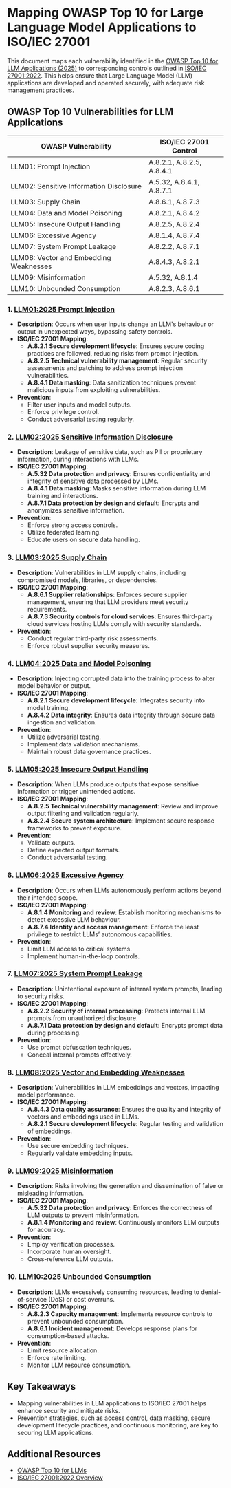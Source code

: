 # Mapping OWASP Top 10 for Large Language Model Applications to ISO/IEC 27001

This document maps each vulnerability identified in the [OWASP Top 10 for LLM Applications (2025)](https://genai.owasp.org) to corresponding controls outlined in [ISO/IEC 27001:2022](https://www.iso.org/isoiec-27001-information-security.html). This helps ensure that Large Language Model (LLM) applications are developed and operated securely, with adequate risk management practices.

## OWASP Top 10 Vulnerabilities for LLM Applications

| OWASP Vulnerability                   | ISO/IEC 27001 Control                                      |
|---------------------------------------|------------------------------------------------------------|
| LLM01: Prompt Injection               | A.8.2.1, A.8.2.5, A.8.4.1                                  |
| LLM02: Sensitive Information Disclosure | A.5.32, A.8.4.1, A.8.7.1                                  |
| LLM03: Supply Chain                   | A.8.6.1, A.8.7.3                                          |
| LLM04: Data and Model Poisoning       | A.8.2.1, A.8.4.2                                          |
| LLM05: Insecure Output Handling       | A.8.2.5, A.8.2.4                                          |
| LLM06: Excessive Agency               | A.8.1.4, A.8.7.4                                          |
| LLM07: System Prompt Leakage          | A.8.2.2, A.8.7.1                                          |
| LLM08: Vector and Embedding Weaknesses | A.8.4.3, A.8.2.1                                          |
| LLM09: Misinformation                 | A.5.32, A.8.1.4                                           |
| LLM10: Unbounded Consumption          | A.8.2.3, A.8.6.1                                          |

### 1. [LLM01:2025 Prompt Injection](https://genai.owasp.org)
- **Description**: Occurs when user inputs change an LLM's behaviour or output in unexpected ways, bypassing safety controls.
- **ISO/IEC 27001 Mapping**:
  - **A.8.2.1 Secure development lifecycle**: Ensures secure coding practices are followed, reducing risks from prompt injection.
  - **A.8.2.5 Technical vulnerability management**: Regular security assessments and patching to address prompt injection vulnerabilities.
  - **A.8.4.1 Data masking**: Data sanitization techniques prevent malicious inputs from exploiting vulnerabilities.
- **Prevention**:
  - Filter user inputs and model outputs.
  - Enforce privilege control.
  - Conduct adversarial testing regularly.

### 2. [LLM02:2025 Sensitive Information Disclosure](https://genai.owasp.org)
- **Description**: Leakage of sensitive data, such as PII or proprietary information, during interactions with LLMs.
- **ISO/IEC 27001 Mapping**:
  - **A.5.32 Data protection and privacy**: Ensures confidentiality and integrity of sensitive data processed by LLMs.
  - **A.8.4.1 Data masking**: Masks sensitive information during LLM training and interactions.
  - **A.8.7.1 Data protection by design and default**: Encrypts and anonymizes sensitive information.
- **Prevention**:
  - Enforce strong access controls.
  - Utilize federated learning.
  - Educate users on secure data handling.

### 3. [LLM03:2025 Supply Chain](https://genai.owasp.org)
- **Description**: Vulnerabilities in LLM supply chains, including compromised models, libraries, or dependencies.
- **ISO/IEC 27001 Mapping**:
  - **A.8.6.1 Supplier relationships**: Enforces secure supplier management, ensuring that LLM providers meet security requirements.
  - **A.8.7.3 Security controls for cloud services**: Ensures third-party cloud services hosting LLMs comply with security standards.
- **Prevention**:
  - Conduct regular third-party risk assessments.
  - Enforce robust supplier security measures.

### 4. [LLM04:2025 Data and Model Poisoning](https://genai.owasp.org)
- **Description**: Injecting corrupted data into the training process to alter model behavior or output.
- **ISO/IEC 27001 Mapping**:
  - **A.8.2.1 Secure development lifecycle**: Integrates security into model training.
  - **A.8.4.2 Data integrity**: Ensures data integrity through secure data ingestion and validation.
- **Prevention**:
  - Utilize adversarial testing.
  - Implement data validation mechanisms.
  - Maintain robust data governance practices.

### 5. [LLM05:2025 Insecure Output Handling](https://genai.owasp.org)
- **Description**: When LLMs produce outputs that expose sensitive information or trigger unintended actions.
- **ISO/IEC 27001 Mapping**:
  - **A.8.2.5 Technical vulnerability management**: Review and improve output filtering and validation regularly.
  - **A.8.2.4 Secure system architecture**: Implement secure response frameworks to prevent exposure.
- **Prevention**:
  - Validate outputs.
  - Define expected output formats.
  - Conduct adversarial testing.

### 6. [LLM06:2025 Excessive Agency](https://genai.owasp.org)
- **Description**: Occurs when LLMs autonomously perform actions beyond their intended scope.
- **ISO/IEC 27001 Mapping**:
  - **A.8.1.4 Monitoring and review**: Establish monitoring mechanisms to detect excessive LLM behaviour.
  - **A.8.7.4 Identity and access management**: Enforce the least privilege to restrict LLMs’ autonomous capabilities.
- **Prevention**:
  - Limit LLM access to critical systems.
  - Implement human-in-the-loop controls.

### 7. [LLM07:2025 System Prompt Leakage](https://genai.owasp.org)
- **Description**: Unintentional exposure of internal system prompts, leading to security risks.
- **ISO/IEC 27001 Mapping**:
  - **A.8.2.2 Security of internal processing**: Protects internal LLM prompts from unauthorized disclosure.
  - **A.8.7.1 Data protection by design and default**: Encrypts prompt data during processing.
- **Prevention**:
  - Use prompt obfuscation techniques.
  - Conceal internal prompts effectively.

### 8. [LLM08:2025 Vector and Embedding Weaknesses](https://genai.owasp.org)
- **Description**: Vulnerabilities in LLM embeddings and vectors, impacting model performance.
- **ISO/IEC 27001 Mapping**:
  - **A.8.4.3 Data quality assurance**: Ensures the quality and integrity of vectors and embeddings used in LLMs.
  - **A.8.2.1 Secure development lifecycle**: Regular testing and validation of embeddings.
- **Prevention**:
  - Use secure embedding techniques.
  - Regularly validate embedding inputs.

### 9. [LLM09:2025 Misinformation](https://genai.owasp.org)
- **Description**: Risks involving the generation and dissemination of false or misleading information.
- **ISO/IEC 27001 Mapping**:
  - **A.5.32 Data protection and privacy**: Enforces the correctness of LLM outputs to prevent misinformation.
  - **A.8.1.4 Monitoring and review**: Continuously monitors LLM outputs for accuracy.
- **Prevention**:
  - Employ verification processes.
  - Incorporate human oversight.
  - Cross-reference LLM outputs.

### 10. [LLM10:2025 Unbounded Consumption](https://genai.owasp.org)
- **Description**: LLMs excessively consuming resources, leading to denial-of-service (DoS) or cost overruns.
- **ISO/IEC 27001 Mapping**:
  - **A.8.2.3 Capacity management**: Implements resource controls to prevent unbounded consumption.
  - **A.8.6.1 Incident management**: Develops response plans for consumption-based attacks.
- **Prevention**:
  - Limit resource allocation.
  - Enforce rate limiting.
  - Monitor LLM resource consumption.

## Key Takeaways
- Mapping vulnerabilities in LLM applications to ISO/IEC 27001 helps enhance security and mitigate risks.
- Prevention strategies, such as access control, data masking, secure development lifecycle practices, and continuous monitoring, are key to securing LLM applications.

## Additional Resources
- [OWASP Top 10 for LLMs](https://genai.owasp.org)
- [ISO/IEC 27001:2022 Overview](https://www.iso.org/isoiec-27001-information-security.html)


